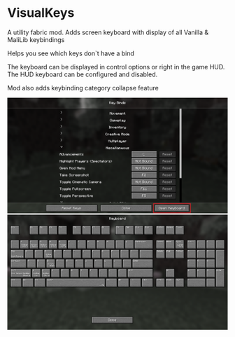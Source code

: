 # VisualKeys
A utility fabric mod. Adds screen keyboard with display of all Vanilla & MaliLib keybindings

Helps you see which keys don`t have a bind

The keyboard can be displayed in control options or right in the game HUD. The HUD keyboard can be configured and disabled.

Mod also adds keybinding category collapse feature

![Keyboard preview](preview/screen.png)
![Keyboard preview](preview/keyboard.png)
